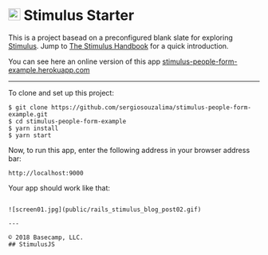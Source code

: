 # <img src="https://raw.githubusercontent.com/stimulusjs/stimulus/master/assets/logo.svg?sanitize=true" width="24" height="24" alt="Stimulus"> Stimulus Starter

This is a project basead on a preconfigured blank slate for exploring [Stimulus](https://github.com/stimulusjs/stimulus). Jump to [The Stimulus Handbook](https://github.com/stimulusjs/stimulus/blob/master/handbook/README.md) for a quick introduction.

You can see here an online version of this app [stimulus-people-form-example.herokuapp.com](https://stimulus-people-form-example.herokuapp.com)

---

To clone and set up this project:

```
$ git clone https://github.com/sergiosouzalima/stimulus-people-form-example.git
$ cd stimulus-people-form-example
$ yarn install
$ yarn start
```

Now, to run this app, enter the following address in your browser address bar:

```
http://localhost:9000
```

Your app should work like that:
```

![screen01.jpg](public/rails_stimulus_blog_post02.gif)

---

© 2018 Basecamp, LLC.
## StimulusJS

